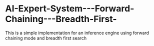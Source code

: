 # AI-Expert-System---Forward-Chaining---Breadth-First-

This is a simple implementation for an inference engine using forward chaining mode and breadth first search
